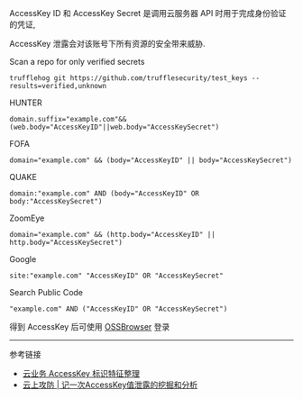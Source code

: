 AccessKey ID 和 AccessKey Secret 是调用云服务器 API 时用于完成身份验证的凭证,

 AccessKey 泄露会对该账号下所有资源的安全带来威胁.

Scan a repo for only verified secrets

```
trufflehog git https://github.com/trufflesecurity/test_keys --results=verified,unknown
```

HUNTER

```
domain.suffix="example.com"&&(web.body="AccessKeyID"||web.body="AccessKeySecret")
```

FOFA

```
domain="example.com" && (body="AccessKeyID" || body="AccessKeySecret")
```

QUAKE

```
domain:"example.com" AND (body="AccessKeyID" OR body:"AccessKeySecret")
```

ZoomEye

```
domain="example.com" && (http.body="AccessKeyID" || http.body="AccessKeySecret")
```

Google

```
site:"example.com" "AccessKeyID" OR "AccessKeySecret"
```

Search Public Code

```
"example.com" AND ("AccessKeyID" OR "AccessKeySecret")
```

得到 AccessKey 后可使用 [OSSBrowser](https://help.aliyun.com/zh/oss/developer-reference/ossbrowser-2-0-overview?spm=a2c4g.11186623.help-menu-31815.d_3_4_3_0.29b73cca99hU99) 登录

---

参考链接

- [云业务 AccessKey 标识特征整理](https://wiki.teamssix.com/cloudservice/more/)
- [云上攻防 | 记一次AccessKey值泄露的挖掘和分析](https://rivers.chaitin.cn/blog/cqq5arp0lnec5jjugkqg)